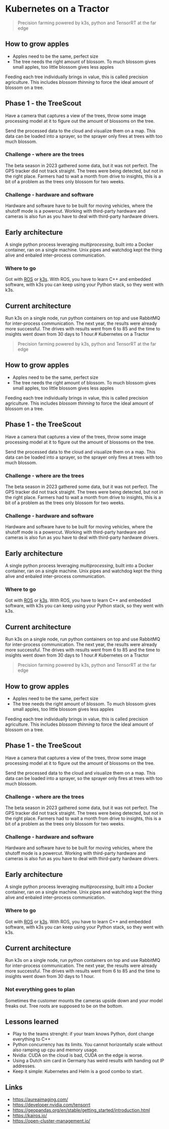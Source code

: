 # Kubernetes on a Tractor

> Precision farming powered by k3s, python and TensorRT at the far edge

## How to grow apples

- Apples need to be the same, perfect size
- The tree needs the right amount of blossom. To much blossom gives small apples, too little blossom gives less apples

Feeding each tree individually brings in value, this is called precision agriculture. This includes _blossom thinning_ to
force the ideal amount of blossom on a tree.

## Phase 1 - the TreeScout

Have a camera that captures a view of the trees, throw some image processing model at it to figure out the amount of blossoms
on the tree.

Send the processed data to the cloud and visualize them on a map. This data can be loaded into a sprayer, so the sprayer only
fires at trees with too much blossom.

### Challenge - where are the trees

The beta season in 2023 gathered some data, but it was not perfect. The GPS tracker did not track straight. The trees were
being detected, but not in the right place. Farmers had to wait a month from drive to insights, this is a bit of a problem
as the trees only blossom for two weeks.

### Challenge - hardware and software

Hardware and software have to be built for moving vehicles, where the shutoff mode is a powercut. Working with third-party
hardware and cameras is also fun as you have to deal with third-party hardware drivers.

## Early architecture

A single python process leveraging _multiprocessing_, built into a Docker container, ran on a single machine. Unix pipes
and watchdog kept the thing alive and enbaled inter-process communication.

### Where to go

Got with [ROS](https://www.ros.org/) or [k3s](https://k3s.io/). With ROS, you have to learn C++ and embedded software, with
k3s you can keep using your Python stack, so they went with k3s.

## Current architecture

Run k3s on a single node, run python containers on top and use RabbitMQ for inter-process communication. The next year, the
results were already more successful. The drives with results went from 6 to 85 and the time to insights went down from
30 days to 1 hour.# Kubernetes on a Tractor

> Precision farming powered by k3s, python and TensorRT at the far edge

## How to grow apples

- Apples need to be the same, perfect size
- The tree needs the right amount of blossom. To much blossom gives small apples, too little blossom gives less apples

Feeding each tree individually brings in value, this is called precision agriculture. This includes _blossom thinning_ to
force the ideal amount of blossom on a tree.

## Phase 1 - the TreeScout

Have a camera that captures a view of the trees, throw some image processing model at it to figure out the amount of blossoms
on the tree.

Send the processed data to the cloud and visualize them on a map. This data can be loaded into a sprayer, so the sprayer only
fires at trees with too much blossom.

### Challenge - where are the trees

The beta season in 2023 gathered some data, but it was not perfect. The GPS tracker did not track straight. The trees were
being detected, but not in the right place. Farmers had to wait a month from drive to insights, this is a bit of a problem
as the trees only blossom for two weeks.

### Challenge - hardware and software

Hardware and software have to be built for moving vehicles, where the shutoff mode is a powercut. Working with third-party
hardware and cameras is also fun as you have to deal with third-party hardware drivers.

## Early architecture

A single python process leveraging _multiprocessing_, built into a Docker container, ran on a single machine. Unix pipes
and watchdog kept the thing alive and enbaled inter-process communication.

### Where to go

Got with [ROS](https://www.ros.org/) or [k3s](https://k3s.io/). With ROS, you have to learn C++ and embedded software, with
k3s you can keep using your Python stack, so they went with k3s.

## Current architecture

Run k3s on a single node, run python containers on top and use RabbitMQ for inter-process communication. The next year, the
results were already more successful. The drives with results went from 6 to 85 and the time to insights went down from
30 days to 1 hour.# Kubernetes on a Tractor

> Precision farming powered by k3s, python and TensorRT at the far edge

## How to grow apples

- Apples need to be the same, perfect size
- The tree needs the right amount of blossom. To much blossom gives small apples, too little blossom gives less apples

Feeding each tree individually brings in value, this is called precision agriculture. This includes _blossom thinning_ to
force the ideal amount of blossom on a tree.

## Phase 1 - the TreeScout

Have a camera that captures a view of the trees, throw some image processing model at it to figure out the amount of blossoms
on the tree.

Send the processed data to the cloud and visualize them on a map. This data can be loaded into a sprayer, so the sprayer only
fires at trees with too much blossom.

### Challenge - where are the trees

The beta season in 2023 gathered some data, but it was not perfect. The GPS tracker did not track straight. The trees were
being detected, but not in the right place. Farmers had to wait a month from drive to insights, this is a bit of a problem
as the trees only blossom for two weeks.

### Challenge - hardware and software

Hardware and software have to be built for moving vehicles, where the shutoff mode is a powercut. Working with third-party
hardware and cameras is also fun as you have to deal with third-party hardware drivers.

## Early architecture

A single python process leveraging _multiprocessing_, built into a Docker container, ran on a single machine. Unix pipes
and watchdog kept the thing alive and enbaled inter-process communication.

### Where to go

Got with [ROS](https://www.ros.org/) or [k3s](https://k3s.io/). With ROS, you have to learn C++ and embedded software, with
k3s you can keep using your Python stack, so they went with k3s.

## Current architecture

Run k3s on a single node, run python containers on top and use RabbitMQ for inter-process communication. The next year, the
results were already more successful. The drives with results went from 6 to 85 and the time to insights went down from
30 days to 1 hour.

### Not everything goes to plan

Sometimes the customer mounts the cameras upside down and your model freaks out. Tree roots are supposed to be on the bottom.

## Lessons learned

- Play to the teams strenght: if your team knows Python, dont change everything to C++
- Python concurrency has its limits. You cannot horizontally scale without also ramping up cpu and memory usage.
- Nvidia: CUDA on the cloud is bad, CUDA on the edge is worse.
- Using a Dutch sim card in Germany has weird results with handing out IP addresses.
- Keep it simple: Kubernetes and Helm is a good combo to start.

## Links

- <https://aureaimaging.com/>
- <https://developer.nvidia.com/tensorrt>
- <https://geopandas.org/en/stable/getting_started/introduction.html>
- <https://kairos.io/>
- <https://open-cluster-management.io/>

